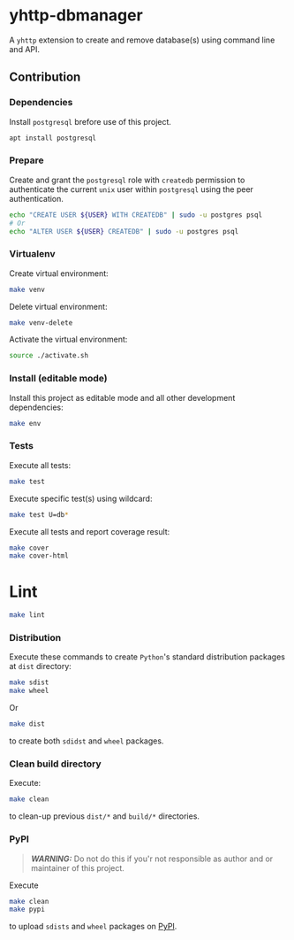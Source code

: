 # yhttp-dbmanager

A `yhttp` extension to create and remove database(s) using command line and
API.

## Contribution

### Dependencies
Install `postgresql` brefore use of this project.
```bash
apt install postgresql
```

### Prepare

Create and grant the `postgresql` role with `createdb` permission to 
authenticate the current `unix` user within `postgresql` using the peer 
authentication.
```bash
echo "CREATE USER ${USER} WITH CREATEDB" | sudo -u postgres psql
# Or
echo "ALTER USER ${USER} CREATEDB" | sudo -u postgres psql
```

### Virtualenv

Create virtual environment:
```bash
make venv
```

Delete virtual environment:
```bash
make venv-delete
```

Activate the virtual environment:
```bash
source ./activate.sh
```


### Install (editable mode)
Install this project as editable mode and all other development dependencies:
```bash
make env
```


### Tests
Execute all tests:
```bash
make test
```

Execute specific test(s) using wildcard:
```bash
make test U=db*
```

Execute all tests and report coverage result:
```bash
make cover
make cover-html
```


# Lint
```bash
make lint
```


### Distribution
Execute these commands to create `Python`'s standard distribution packages
at `dist` directory:
```bash
make sdist
make wheel
```

Or 
```bash
make dist
```
to create both `sdidst` and `wheel` packages.


### Clean build directory
Execute: 
```bash
make clean
```
to clean-up previous `dist/*` and `build/*` directories.


### PyPI

> **_WARNING:_** Do not do this if you'r not responsible as author and 
> or maintainer of this project.

Execute
```bash
make clean
make pypi
```
to upload `sdists` and `wheel` packages on [PyPI](https://pypi.org).
